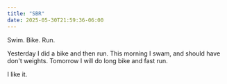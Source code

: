 ```yaml
---
title: "SBR"
date: 2025-05-30T21:59:36-06:00
---
```

Swim. Bike. Run.

Yesterday I did a bike and then run. This morning I swam, and should have don't weights. Tomorrow I will do long bike and fast run.

I like it. 
